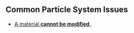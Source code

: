 ## Common Particle System Issues
- [A material **cannot be modified**.](Materials/Readonly%20Materials.md)